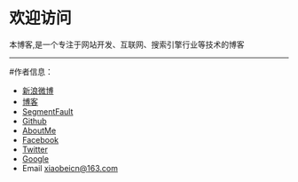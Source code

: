 欢迎访问
===================

本博客,是一个专注于网站开发、互联网、搜索引擎行业等技术的博客

----

#作者信息：

* [新浪微博](http://weibo.com/2341022377) 
* [博客](http://blog.libnav.com)
* [SegmentFault](http://segmentfault.com/u/xiaobeicn)
* [Github](https://github.com/xiaobeicn) 
* [AboutMe](http://about.me/xiaobeicn) 
* [Facebook](https://www.facebook.com/xiaobeicn) 
* [Twitter](http://twitter.com/xiaobeicn) 
* [Google](https://plus.google.com/112730818619721037498) 
* Email <xiaobeicn@163.com>